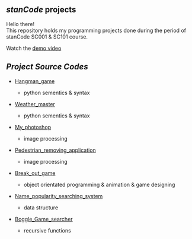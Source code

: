 ## *stanCode* projects
Hello there!\
This repository holds my programming projects done during the period of stanCode SC001 & SC101 course.

Watch the [demo video](https://drive.google.com/drive/folders/1Gi3bn9qPW_gR0ISyGzVPLd5Bztdvd7rF?fbclid=IwAR36BW3v_bHn-Idsh-0_ROSWLwrXOzoervZId25OOzH2LX4b6FCGDfULdDg)

## *Project Source Codes*

- [Hangman_game](https://github.com/ShihYesWei/stanCode-projects/blob/main/stanCode_projects/hangman_game/hangman.py)
  - python sementics & syntax
  
- [Weather_master](https://github.com/ShihYesWei/stanCode-projects/blob/main/stanCode_projects/weather_master/weather_master.py)
  - python sementics & syntax

- [My_photoshop](https://github.com/ShihYesWei/stanCode-projects/blob/main/stanCode_projects/my_photoshop/best_photoshop_award.py)
  - image processing

- [Pedestrian_removing_application](https://github.com/ShihYesWei/stanCode-projects/blob/main/stanCode_projects/Pedestrian_removing_application/stanCodoshop.py)
  - image processing

- [Break_out_game](https://github.com/ShihYesWei/stanCode-projects/blob/main/stanCode_projects/break_out_game/breakout.py)
  - object orientated programming & animation & game designing 
  
- [Name_popularity_searching_system](https://github.com/ShihYesWei/stanCode-projects/blob/main/stanCode_projects/name_searching_system/babygraphics.py)
  - data structure
  
- [Boggle_Game_searcher](https://github.com/ShihYesWei/stanCode-projects/blob/main/stanCode_projects/boggle_game_solver/boggle.py)
  - recursive functions
